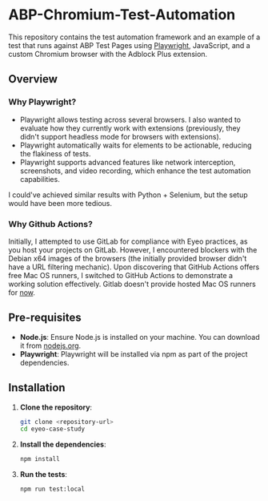 # ABP-Chromium-Test-Automation

This repository contains the test automation framework and an example of a test that runs against ABP Test Pages using [Playwright](https://playwright.dev/), JavaScript, and a custom Chromium browser with the Adblock Plus extension.

## Overview

### Why Playwright?
- Playwright allows testing across several browsers. I also wanted to evaluate how they currently work with extensions (previously, they didn't support headless mode for browsers with extensions).
- Playwright automatically waits for elements to be actionable, reducing the flakiness of tests.
- Playwright supports advanced features like network interception, screenshots, and video recording, which enhance the test automation capabilities.

I could've achieved similar results with Python + Selenium, but the setup would have been more tedious.


### Why Github Actions?
Initially, I attempted to use GitLab for compliance with Eyeo practices, as you host your projects on GitLab. However, I encountered blockers with the Debian x64 images of the browsers (the initially provided browser didn't have a URL filtering mechanic). Upon discovering that GitHub Actions offers free Mac OS runners, I switched to GitHub Actions to demonstrate a working solution effectively. Gitlab doesn't provide hosted Mac OS runners for [now](https://docs.gitlab.com/ee/ci/runners/hosted_runners/macos.html).


## Pre-requisites

- **Node.js**: Ensure Node.js is installed on your machine. You can download it from [nodejs.org](https://nodejs.org/).
- **Playwright**: Playwright will be installed via npm as part of the project dependencies.

## Installation

1. **Clone the repository**:
   ```sh
   git clone <repository-url>
   cd eyeo-case-study
2. **Install the dependencies**:
   ```sh
   npm install
3. **Run the tests**:
    ```sh
    npm run test:local